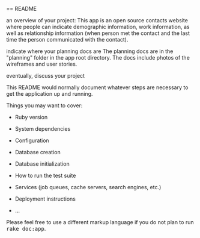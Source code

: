 == README

an overview of your project:
This app is an open source contacts website where people can indicate demographic information, work information, as well as relationship information (when person met the contact and the last time the person communicated with the contact).

indicate where your planning docs are
The planning docs are in the "planning" folder in the app root directory. The docs include photos of the wireframes and user stories.

eventually, discuss your project


This README would normally document whatever steps are necessary to get the
application up and running.

Things you may want to cover:

* Ruby version

* System dependencies

* Configuration

* Database creation

* Database initialization

* How to run the test suite

* Services (job queues, cache servers, search engines, etc.)

* Deployment instructions

* ...


Please feel free to use a different markup language if you do not plan to run
<tt>rake doc:app</tt>.
